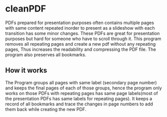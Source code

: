 # cleanPDF
PDFs prepared for presentation purposes often contains multiple pages with same content repeated inorder to present as a slideshow with each transition has some minor changes. These PDFs are great for presentation purposes but hard for someone who have to scroll through it. This program removes all repeating pages and create a new pdf without any repeating pages, Thus increases the readability and compressing the PDF file. The program also preserves all bookmarks.

## How it works
The Program groups all pages with same label (secondary page number) and keeps the final pages of each of those groups, hence the program only works on those PDFs with repeating pages has same page labels(most of the presentation PDFs has same labels for repeating pages). It keeps a record of all bookmarks and trace the changes in page numbers to add them back while creating the new PDF. 
